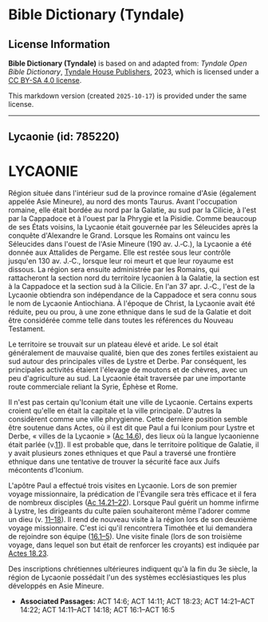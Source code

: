 # Bible Dictionary (Tyndale)

## License Information

**Bible Dictionary (Tyndale)** is based on and adapted from: _Tyndale Open Bible Dictionary_, [Tyndale House Publishers](https://tyndaleopenresources.com/), 2023, which is licensed under a [CC BY-SA 4.0 license](https://creativecommons.org/licenses/by-sa/4.0/legalcode.en).

This markdown version (created `2025-10-17`) is provided under the same license.



--------------------------------

## Lycaonie (id: 785220)

LYCAONIE
========

Région située dans l'intérieur sud de la province romaine d'Asie (également appelée Asie Mineure), au nord des monts Taurus. Avant l'occupation romaine, elle était bordée au nord par la Galatie, au sud par la Cilicie, à l'est par la Cappadoce et à l'ouest par la Phrygie et la Pisidie. Comme beaucoup de ses États voisins, la Lycaonie était gouvernée par les Séleucides après la conquête d'Alexandre le Grand. Lorsque les Romains ont vaincu les Séleucides dans l'ouest de l'Asie Mineure (190 av. J.‑C.), la Lycaonie a été donnée aux Attalides de Pergame. Elle est restée sous leur contrôle jusqu'en 130 av. J.‑C., lorsque leur roi meurt et que leur royaume est dissous. La région sera ensuite administrée par les Romains, qui rattacheront la section nord du territoire lycaonien à la Galatie, la section est à la Cappadoce et la section sud à la Cilicie. En l'an 37 apr. J.‑C., l'est de la Lycaonie obtiendra son indépendance de la Cappadoce et sera connu sous le nom de Lycaonie Antiochiana. À l'époque de Christ, la Lycaonie avait été réduite, peu ou prou, à une zone ethnique dans le sud de la Galatie et doit être considérée comme telle dans toutes les références du Nouveau Testament.

Le territoire se trouvait sur un plateau élevé et aride. Le sol était généralement de mauvaise qualité, bien que des zones fertiles existaient au sud autour des principales villes de Lystre et Derbe. Par conséquent, les principales activités étaient l'élevage de moutons et de chèvres, avec un peu d'agriculture au sud. La Lycaonie était traversée par une importante route commerciale reliant la Syrie, Éphèse et Rome.

Il n'est pas certain qu'Iconium était une ville de Lycaonie. Certains experts croient qu'elle en était la capitale et la ville principale. D'autres la considèrent comme une ville phrygienne. Cette dernière position semble être soutenue dans Actes, où il est dit que Paul a fui Iconium pour Lystre et Derbe, « villes de la Lycaonie » ([Ac 14\.6](https://ref.ly/Acts14:6)), des lieux où la langue lycaonienne était parlée (v.[11](https://ref.ly/Acts14:11)). Il est probable que, dans le territoire politique de Galatie, il y avait plusieurs zones ethniques et que Paul a traversé une frontière ethnique dans une tentative de trouver la sécurité face aux Juifs mécontents d'Iconium.

L'apôtre Paul a effectué trois visites en Lycaonie. Lors de son premier voyage missionnaire, la prédication de l'Évangile sera très efficace et il fera de nombreux disciples ([Ac 14\.21–22](https://ref.ly/Acts14:21-Acts14:22)). Lorsque Paul guérit un homme infirme à Lystre, les dirigeants du culte païen souhaiteront même l'adorer comme un dieu (v. [11–18](https://ref.ly/Acts14:11-Acts14:18)). Il rend de nouveau visite à la région lors de son deuxième voyage missionnaire. C'est ici qu'il rencontrera Timothée et lui demandera de rejoindre son équipe ([16\.1–5](https://ref.ly/Acts16:1-Acts16:5)). Une visite finale (lors de son troisième voyage, dans lequel son but était de renforcer les croyants) est indiquée par [Actes 18\.23](https://ref.ly/Acts18:23).

Des inscriptions chrétiennes ultérieures indiquent qu'à la fin du 3e siècle, la région de Lycaonie possédait l'un des systèmes ecclésiastiques les plus développés en Asie Mineure.

* **Associated Passages:** ACT 14:6; ACT 14:11; ACT 18:23; ACT 14:21–ACT 14:22; ACT 14:11–ACT 14:18; ACT 16:1–ACT 16:5

